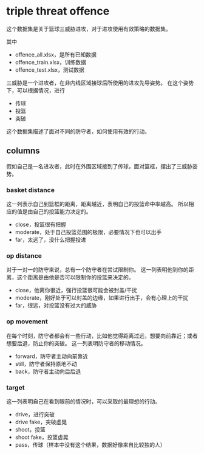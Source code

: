 # triple threat offence

这个数据集是关于篮球三威胁进攻，对于进攻使用有效策略的数据集。

其中
- offence_all.xlsx，是所有已知数据
- offence_train.xlsx，训练数据
- offence_test.xlsx，测试数据

三威胁是一个进攻者，在非内线区域接球后所使用的进攻先导姿势。
在这个姿势下，可以根据情况，进行
- 传球
- 投篮
- 突破

这个数据集描述了面对不同的防守者，如何使用有效的行动。

## columns

假如自己是一名进攻者，此时在外围区域接到了传球，面对篮框，摆出了三威胁姿势。

### basket distance

这一列表示自己到篮框的距离，距离越近，表明自己的投篮命中率越高。
所以相应的值是由自己的投篮能力决定的。
- close，投篮很有把握
- moderate，处于自己投篮范围的极限，必要情况下也可以出手
- far，太远了，没什么把握投进

### op distance

对于一对一的防守来说，总有一个防守者在尝试限制你。
这一列表明他到你的距离，这个距离是由他是否可以限制你的投篮来决定的。
- close，他离你很近，强行投篮很可能会被封盖/干扰
- moderate，刚好处于可以封盖的边缘，如果进行出手，会有心理上的干扰
- far，很远，对投篮没有过大的威胁

### op movement

在每个时刻，防守者都会有一些行动，比如他觉得距离过远，想要向前靠近；或者想要后退，防止你的突破。
这一列表明防守者的移动情况。
- forward，防守者主动向前靠近
- still，防守者保持原地不动
- back，防守者主动向后后退

### target

这一列表明自己在看到眼前的情况时，可以采取的最理想的行动。
- drive，进行突破
- drive fake，突破虚晃
- shoot，投篮
- shoot fake，投篮虚晃
- pass，传球（样本中没有这个结果，数据好像来自比较独的人）


